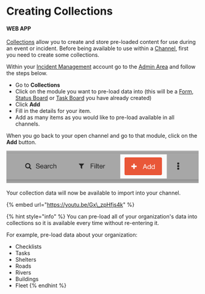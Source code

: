 # Creating Collections

#### WEB APP

[Collections](./) allow you to create and store pre-loaded content for use during an event or incident. Before being available to use within a [Channel](../../channels/), first you need to create some collections.

Within your [Incident Management](../../getting-started.md) account go to the [Admin Area](../) and follow the steps below.

* Go to **Collections**
* Click on the module you want to pre-load data into \(this will be a [Form](../../forms/), [Status Board](../../status-boards/) or [Task Board](../../task-boards/) you have already created\)
* Click **Add**
* Fill in the details for your item.
* Add as many items as you would like to pre-load available in all channels.

When you go back to your open channel and go to that module, click on the **Add** button.

![](../../../.gitbook/assets/screen-shot-2021-09-15-at-1.20.57-pm%20%282%29.png)

Your collection data will now be available to import into your channel.

{% embed url="https://youtu.be/Gx\_zpHfjs4k" %}

{% hint style="info" %}
You can pre-load all of your organization's data into collections so it is available every time without re-entering it.

For example, pre-load data about your organization:

* Checklists
* Tasks
* Shelters
* Roads
* Rivers
* Buildings
* Fleet
{% endhint %}

